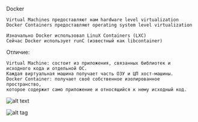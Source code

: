 Docker

```
Virtual Machines предоставляют нам hardware level virtualization
Docker Containers предоставляют operating system level virtualization
```

```
Изначально Docker использовал LinuX Containers (LXC)
Сейчас Docker использует runC (известный как libcontainer)
```

Отличие:
```
Virtual Machine: состоит из приложения, связанных библиотек и исходного кода и отдельной ОС. 
Каждая виртуальная машина получает часть ОЗУ и ЦП хост-машины.
Docker Container: получает своё собственное изолированное пространство, 
которое содержит само приложение и относящийся к нему исходный код.
```

![alt text](screenshots/docker1.png "Отличие")​

![alt tag](https://raw.githubusercontent.com/vitovts/screenshots/main/docker1.png "Отличие")​





